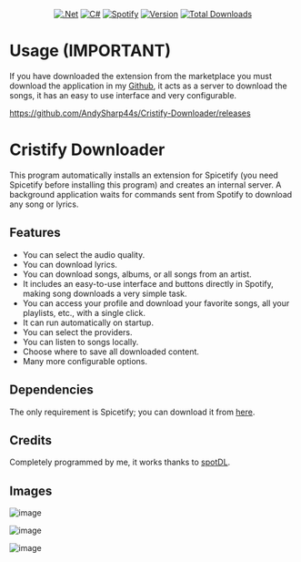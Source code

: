 <div align="center">

  <a href="">![.Net](https://img.shields.io/badge/.NET-5C2D91?style=for-the-badge&logo=.net&logoColor=white)</a>
  <a href="">![C#](https://img.shields.io/badge/c%23-%23239120.svg?style=for-the-badge&logo=csharp&logoColor=white)</a>
  <a href="">![Spotify](https://img.shields.io/badge/Spotify-1ED760?style=for-the-badge&logo=spotify&logoColor=white)</a>
  <a href="">![Version](https://img.shields.io/github/v/release/AndySharp44s/Cristify-Downloader?style=for-the-badge)</a>
<a href="https://github.com/AndySharp44s/Cristify-Downloader/releases">
  <img src="https://img.shields.io/github/downloads/AndySharp44s/Cristify-Downloader/total?style=for-the-badge" alt="Total Downloads"/>
</a>

</div>

# Usage (IMPORTANT)
If you have downloaded the extension from the marketplace you must download the application in my <a href="https://github.com/AndySharp44s/Cristify-Downloader/releases" target="_blank">Github</a>, it acts as a server to download the songs, it has an easy to use interface and very configurable.  

<a href="https://github.com/AndySharp44s/Cristify-Downloader/releases" target="_blank">https://github.com/AndySharp44s/Cristify-Downloader/releases</a>

# Cristify Downloader
This program automatically installs an extension for Spicetify (you need Spicetify before installing this program) and creates an internal server. A background application waits for commands sent from Spotify to download any song or lyrics.

## Features
- You can select the audio quality.
- You can download lyrics.
- You can download songs, albums, or all songs from an artist.
- It includes an easy-to-use interface and buttons directly in Spotify, making song downloads a very simple task.
- You can access your profile and download your favorite songs, all your playlists, etc., with a single click.
- It can run automatically on startup.
- You can select the providers.
- You can listen to songs locally.
- Choose where to save all downloaded content.
- Many more configurable options.

## Dependencies
The only requirement is Spicetify; you can download it from [here](https://spicetify.app).

## Credits
Completely programmed by me, it works thanks to [spotDL](https://github.com/spotDL/spotify-downloader).

## Images
![image](https://i.imgur.com/bmydzvH.png)

![image](https://i.imgur.com/3R8Cley.png)

![image](https://i.imgur.com/3mSudz6.png)
